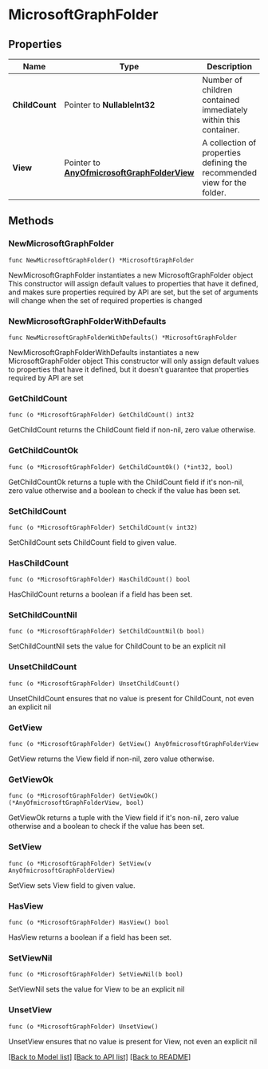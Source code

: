 # MicrosoftGraphFolder

## Properties

Name | Type | Description | Notes
------------ | ------------- | ------------- | -------------
**ChildCount** | Pointer to **NullableInt32** | Number of children contained immediately within this container. | [optional] 
**View** | Pointer to [**AnyOfmicrosoftGraphFolderView**](anyOf&lt;microsoft.graph.folderView&gt;.md) | A collection of properties defining the recommended view for the folder. | [optional] 

## Methods

### NewMicrosoftGraphFolder

`func NewMicrosoftGraphFolder() *MicrosoftGraphFolder`

NewMicrosoftGraphFolder instantiates a new MicrosoftGraphFolder object
This constructor will assign default values to properties that have it defined,
and makes sure properties required by API are set, but the set of arguments
will change when the set of required properties is changed

### NewMicrosoftGraphFolderWithDefaults

`func NewMicrosoftGraphFolderWithDefaults() *MicrosoftGraphFolder`

NewMicrosoftGraphFolderWithDefaults instantiates a new MicrosoftGraphFolder object
This constructor will only assign default values to properties that have it defined,
but it doesn't guarantee that properties required by API are set

### GetChildCount

`func (o *MicrosoftGraphFolder) GetChildCount() int32`

GetChildCount returns the ChildCount field if non-nil, zero value otherwise.

### GetChildCountOk

`func (o *MicrosoftGraphFolder) GetChildCountOk() (*int32, bool)`

GetChildCountOk returns a tuple with the ChildCount field if it's non-nil, zero value otherwise
and a boolean to check if the value has been set.

### SetChildCount

`func (o *MicrosoftGraphFolder) SetChildCount(v int32)`

SetChildCount sets ChildCount field to given value.

### HasChildCount

`func (o *MicrosoftGraphFolder) HasChildCount() bool`

HasChildCount returns a boolean if a field has been set.

### SetChildCountNil

`func (o *MicrosoftGraphFolder) SetChildCountNil(b bool)`

 SetChildCountNil sets the value for ChildCount to be an explicit nil

### UnsetChildCount
`func (o *MicrosoftGraphFolder) UnsetChildCount()`

UnsetChildCount ensures that no value is present for ChildCount, not even an explicit nil
### GetView

`func (o *MicrosoftGraphFolder) GetView() AnyOfmicrosoftGraphFolderView`

GetView returns the View field if non-nil, zero value otherwise.

### GetViewOk

`func (o *MicrosoftGraphFolder) GetViewOk() (*AnyOfmicrosoftGraphFolderView, bool)`

GetViewOk returns a tuple with the View field if it's non-nil, zero value otherwise
and a boolean to check if the value has been set.

### SetView

`func (o *MicrosoftGraphFolder) SetView(v AnyOfmicrosoftGraphFolderView)`

SetView sets View field to given value.

### HasView

`func (o *MicrosoftGraphFolder) HasView() bool`

HasView returns a boolean if a field has been set.

### SetViewNil

`func (o *MicrosoftGraphFolder) SetViewNil(b bool)`

 SetViewNil sets the value for View to be an explicit nil

### UnsetView
`func (o *MicrosoftGraphFolder) UnsetView()`

UnsetView ensures that no value is present for View, not even an explicit nil

[[Back to Model list]](../README.md#documentation-for-models) [[Back to API list]](../README.md#documentation-for-api-endpoints) [[Back to README]](../README.md)


